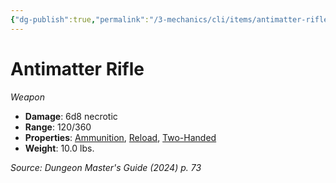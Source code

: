 ```yaml
---
{"dg-publish":true,"permalink":"/3-mechanics/cli/items/antimatter-rifle-xdmg/","tags":["ttrpg-cli/compendium/src/5e/xdmg","ttrpg-cli/item/age/futuristic","ttrpg-cli/item/rarity/none","ttrpg-cli/item/weapon/martial","ttrpg-cli/item/weapon/ranged"],"noteIcon":""}
---
```


# Antimatter Rifle
*Weapon*  


- **Damage**: 6d8 necrotic
- **Range**: 120/360
- **Properties**: [Ammunition](3-Mechanics/CLI/rules/item-properties.md#Ammunition), [Reload](3-Mechanics/CLI/rules/item-properties.md#Reload), [Two-Handed](3-Mechanics/CLI/rules/item-properties.md#Two-Handed)
- **Weight**: 10.0 lbs.

*Source: Dungeon Master's Guide (2024) p. 73*